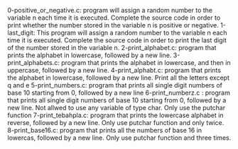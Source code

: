 0-positive_or_negative.c: program will assign a random number to the variable n each time it is executed. Complete the source code in order to print whether the number stored in the variable n is positive or negative.
1-last_digit: This program will assign a random number to the variable n each time it is executed. Complete the source code in order to print the last digit of the number stored in the variable n.
2-print_alphabet.c: program that prints the alphabet in lowercase, followed by a new line.
3-print_alphabets.c: program that prints the alphabet in lowercase, and then in uppercase, followed by a new line.
4-print_alphabt.c: program that prints the alphabet in lowercase, followed by a new line. Print all the letters except q and e
5-print_numbers.c: program that prints all single digit numbers of base 10 starting from 0, followed by a new line
6-print_numberz.c : program that prints all single digit numbers of base 10 starting from 0, followed by a new line. Not allwed to use any variable of type char. Only use the putchar function
7-print_tebahpla.c: program that prints the lowercase alphabet in reverse, followed by a new line. Only use putchar function and only twice.
8-print_base16.c: program that prints all the numbers of base 16 in lowercas, followed by a new line. Only use putchar function and three times. 

